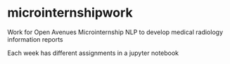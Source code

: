# microinternshipwork
Work for Open Avenues Microinternship
NLP to develop medical radiology information reports


Each week has different assignments in a jupyter notebook
